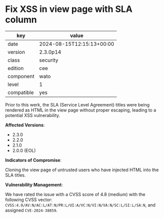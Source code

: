 [//]: # (werk v2)
# Fix XSS in view page with SLA column

key        | value
---------- | ---
date       | 2024-08-15T12:15:13+00:00
version    | 2.3.0p14
class      | security
edition    | cee
component  | wato
level      | 1
compatible | yes


Prior to this werk, the SLA (Service Level Agreement) titles were being rendered as HTML in the view page without proper escaping, leading to a potential XSS vulnerability.


**Affected Versions**:

* 2.3.0
* 2.2.0
* 2.1.0
* 2.0.0 (EOL)

**Indicators of Compromise**:

Cloning the view page of untrusted users who have injected HTML into the SLA titles.

**Vulnerability Management**:

We have rated the issue with a CVSS score of 4.8 (medium) with the following CVSS vector: `CVSS:4.0/AV:N/AC:L/AT:N/PR:L/UI:A/VC:N/VI:N/VA:N/SC:L/SI:L/SA:N`, and assigned `CVE-2024-38859`.
